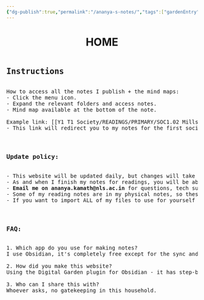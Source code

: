 ```yaml
---
{"dg-publish":true,"permalink":"/ananya-s-notes/","tags":["gardenEntry"]}
---
```


<html>
<head></head>
<body>

<center>
<h1>HOME</h1>
</center>

<pre>
<h2>Instructions</h2>
How to access all the notes I publish + the mind maps:
- Click the menu icon.
- Expand the relevant folders and access notes.
- Mind map available at the bottom of the note.

Example link: [[Y1 T1 Society/READINGS/PRIMARY/SOC1.02 Mills, The Sociological Imagination\|SOC1.02 Mills, The Sociological Imagination]]
- This link will redirect you to my notes for the first society reading, from where you can go to other linked notes/people/concepts.

<h3>
Update policy:
</h3>
- This website will be updated daily, but changes will take a while to reflect.
- As and when I finish my notes for readings, you will be able to see them.
- <b>Email me on ananya.kamath@nls.ac.in</b> for questions, tech support (if the website isn't working) or requesting a reading. 
- Some of my reading notes are in my physical notes, so these will be updated with lower priority.
- If you want to import ALL of my files to use for yourself on Obsidian (with a proper mindmap and links), email me. Taking this route means that my files will not update automatically, because they will be <b>locally</b> stored.

<h3>
FAQ:
</h3>
1. Which app do you use for making notes?
I use Obsidian, it's completely free except for the sync and publish features, which are easily circumvented.

2. How did you make this website?
Using the Digital Garden plugin for Obsidian - it has step-by-step instructions on how to create a GitHub repo and host your site using Vercel.

3. Who can I share this with?
Whoever asks, no gatekeeping in this household. 

</pre>

</body>
</html>


